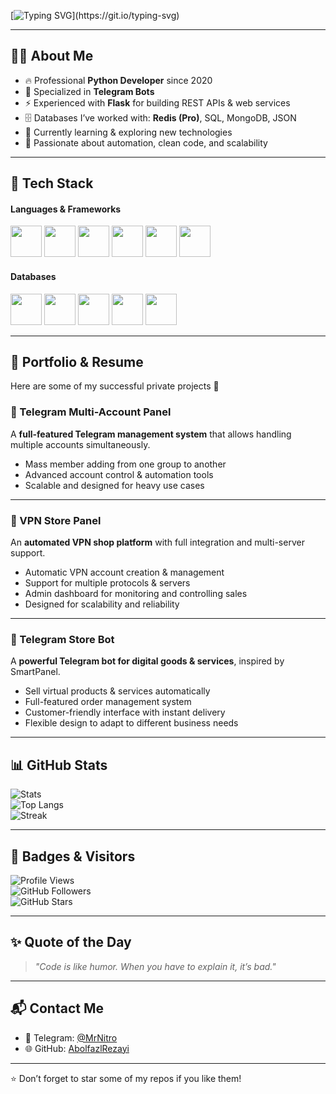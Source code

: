 <!-- Header Animation -->
[![Typing SVG](https://readme-typing-svg.herokuapp.com?font=Fira+Code&weight=500&size=22&pause=1000&color=00F79B&width=600&lines=Hi+there+👋+I'm+Abolfazl+Rezayi;Python+Developer+%7C+Telegram+Bot+Expert;Flask+%7C+Redis+%7C+MongoDB+Enthusiast;Always+learning+new+things!)](https://git.io/typing-svg)

---

## 🧑‍💻 About Me
- 🔥 Professional **Python Developer** since 2020  
- 🤖 Specialized in **Telegram Bots**  
- ⚡ Experienced with **Flask** for building REST APIs & web services  
- 🗄️ Databases I’ve worked with: **Redis (Pro)**, SQL, MongoDB, JSON  
- 🌱 Currently learning & exploring new technologies  
- 🎯 Passionate about automation, clean code, and scalability  

---

## 🚀 Tech Stack

#### Languages & Frameworks
<p>
  <img src="https://cdn.jsdelivr.net/gh/devicons/devicon/icons/python/python-original.svg" width="50px"/>
  <img src="https://cdn.jsdelivr.net/gh/devicons/devicon/icons/lua/lua-original.svg" width="50px"/>
  <img src="https://cdn.jsdelivr.net/gh/devicons/devicon/icons/html5/html5-original.svg" width="50px"/>
  <img src="https://cdn.jsdelivr.net/gh/devicons/devicon/icons/css3/css3-original.svg" width="50px"/>
  <img src="https://cdn.jsdelivr.net/gh/devicons/devicon/icons/javascript/javascript-original.svg" width="50px"/>
  <img src="https://cdn.jsdelivr.net/gh/devicons/devicon/icons/flask/flask-original.svg" width="50px"/>
</p>

#### Databases
<p>
  <img src="https://cdn.jsdelivr.net/gh/devicons/devicon/icons/redis/redis-original.svg" width="50px"/>
  <img src="https://cdn.jsdelivr.net/gh/devicons/devicon/icons/mysql/mysql-original.svg" width="50px"/>
  <img src="https://cdn.jsdelivr.net/gh/devicons/devicon/icons/mongodb/mongodb-original.svg" width="50px"/>
  <img src="https://cdn.jsdelivr.net/gh/devicons/devicon/icons/sqlite/sqlite-original.svg" width="50px"/>
  <img src="https://cdn.jsdelivr.net/gh/devicons/devicon/icons/json/json-original.svg" width="50px"/>
</p>

---

## 📂 Portfolio & Resume

Here are some of my successful private projects 🚀

### 🔹 Telegram Multi-Account Panel
A **full-featured Telegram management system** that allows handling multiple accounts simultaneously.  
- Mass member adding from one group to another  
- Advanced account control & automation tools  
- Scalable and designed for heavy use cases  

---

### 🔹 VPN Store Panel
An **automated VPN shop platform** with full integration and multi-server support.  
- Automatic VPN account creation & management  
- Support for multiple protocols & servers  
- Admin dashboard for monitoring and controlling sales  
- Designed for scalability and reliability  

---

### 🔹 Telegram Store Bot
A **powerful Telegram bot for digital goods & services**, inspired by SmartPanel.  
- Sell virtual products & services automatically  
- Full-featured order management system  
- Customer-friendly interface with instant delivery  
- Flexible design to adapt to different business needs  

---


## 📊 GitHub Stats
![Stats](https://github-readme-stats.vercel.app/api?username=AbolfazlRezayi&show_icons=true&theme=radical)  
![Top Langs](https://github-readme-stats.vercel.app/api/top-langs/?username=AbolfazlRezayi&layout=compact&theme=radical)  
![Streak](https://streak-stats.demolab.com?user=AbolfazlRezayi&theme=radical)

---

## 🏅 Badges & Visitors
![Profile Views](https://komarev.com/ghpvc/?username=AbolfazlRezayi&color=blue&style=flat-square)  
![GitHub Followers](https://img.shields.io/github/followers/AbolfazlRezayi?style=social)  
![GitHub Stars](https://img.shields.io/github/stars/AbolfazlRezayi?style=social)

---

## ✨ Quote of the Day
> *"Code is like humor. When you have to explain it, it’s bad."*  

---

## 📬 Contact Me
- 💬 Telegram: [@MrNitro](https://t.me/MrNitro)  
- 🌐 GitHub: [AbolfazlRezayi](https://github.com/AbolfazlRezayi)  

---
⭐️ Don’t forget to star some of my repos if you like them!
